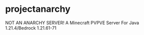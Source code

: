 # projectanarchy
NOT AN ANARCHY SERVER! A Minecraft PVPVE Server For Java 1.21.4/Bedrock 1.21.61-71
